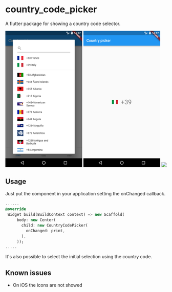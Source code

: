 # country_code_picker

A flutter package for showing a country code selector.

<img src="screenshots/screen1.png" width="240"/>
<img src="screenshots/screen2.png" width="240"/>
<img src="screenshots/screen3.png" width="240"/>

## Usage

Just put the component in your application setting the onChanged callback.

 ```dart
 ......
 @override
  Widget build(BuildContext context) => new Scaffold(
      body: new Center(
        child: new CountryCodePicker(
          onChanged: print,
        ),
      ));
.....
 ```

 It's also possible to select the initial selection using the country code.

## Known issues

- On iOS the icons are not showed
